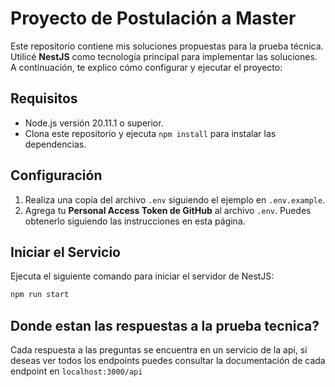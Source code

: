 # Proyecto de Postulación a Master

Este repositorio contiene mis soluciones propuestas para la prueba técnica. Utilicé **NestJS** como tecnología principal para implementar las soluciones. A continuación, te explico cómo configurar y ejecutar el proyecto:

## Requisitos

- Node.js versión 20.11.1 o superior.
- Clona este repositorio y ejecuta `npm install` para instalar las dependencias.

## Configuración

1. Realiza una copia del archivo `.env` siguiendo el ejemplo en `.env.example`.
2. Agrega tu **Personal Access Token de GitHub** al archivo `.env`. Puedes obtenerlo siguiendo las instrucciones en esta página.

## Iniciar el Servicio

Ejecuta el siguiente comando para iniciar el servidor de NestJS:

```bash
npm run start
```

## Donde estan las respuestas a la prueba tecnica?

Cada respuesta a las preguntas se encuentra en un servicio de la api, si deseas ver todos los endpoints puedes consultar la documentación de cada endpoint en `localhost:3000/api`
